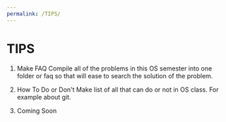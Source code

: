 ```yaml
---
permalink: /TIPS/
---
```


# **TIPS**

1. Make FAQ
Compile all of the problems in this OS semester into one folder or faq
so that will ease to search the solution of the problem.

2. How To Do or Don't
Make list of all that can do or not in OS class.
For example about git.

3. Coming Soon
